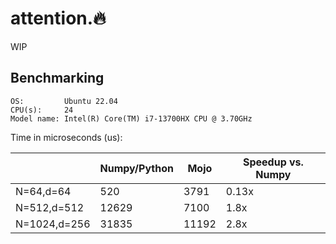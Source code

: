 # attention.🔥

WIP

## Benchmarking

```
OS:         Ubuntu 22.04
CPU(s):     24
Model name: Intel(R) Core(TM) i7-13700HX CPU @ 3.70GHz
```


Time in microseconds (us):


|                    | Numpy/Python  | Mojo          | Speedup vs. Numpy |
| ------------------ | ------------- | ------------- | ----------------- |
| N=64,d=64          | 520           | 3791          | 0.13x             |
| N=512,d=512        | 12629         | 7100          | 1.8x              |
| N=1024,d=256       | 31835         | 11192         | 2.8x              |
